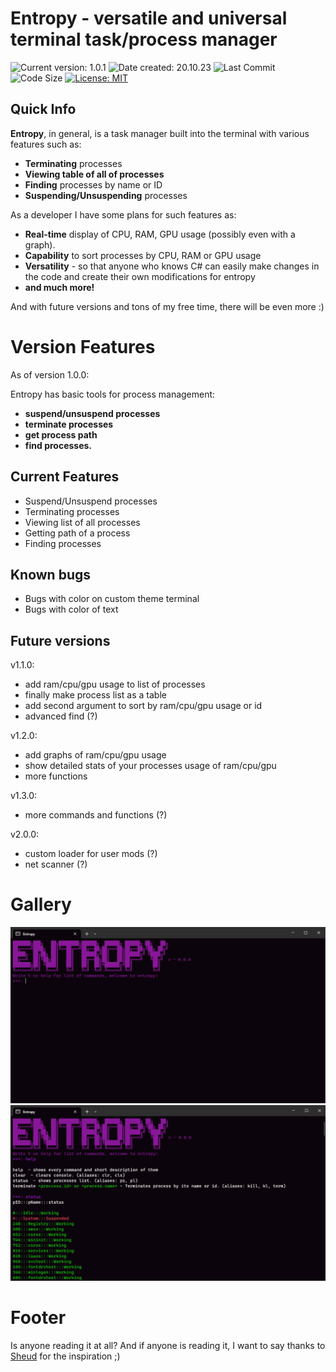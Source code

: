 # Entropy - versatile and universal terminal task/process manager 


![Current version: 1.0.1](https://img.shields.io/badge/ver-1.0.1-purple?style=for-the-badge&labelColor=222)
![Date created: 20.10.23](https://img.shields.io/badge/date%20created-20.10.23-purple?style=for-the-badge&labelColor=222)
![Last Commit](https://img.shields.io/github/last-commit/MaxPopsuy/Entropy/master?style=for-the-badge&labelColor=222&color=purple)
![Code Size](https://img.shields.io/github/languages/code-size/MaxPopsuy/Entropy?style=for-the-badge&labelColor=222&color=purple)
[![License: MIT](https://img.shields.io/badge/License-MIT-purple.svg?style=for-the-badge&labelColor=222)](https://github.com/MaxPopsuy/Entropy/blob/master/LICENSE.md)


## Quick Info

**Entropy**, in general, is a task manager built into the terminal with various features such as:

- **Terminating** processes
- **Viewing table of all of processes**
- **Finding** processes by name or ID
- **Suspending/Unsuspending** processes

As a developer I have some plans for such features as:

- **Real-time** display of CPU, RAM, GPU usage (possibly even with a graph).
- **Capability** to sort processes by CPU, RAM or GPU usage
- **Versatility** - so that anyone who knows C# can easily make changes in the code and create their own modifications for entropy
- **and much more!**
   
And with future versions and tons of my free time, there will be even more :)


# Version Features

As of version 1.0.0:

Entropy has basic tools for process management:

- **suspend/unsuspend processes**
- **terminate processes**
- **get process path**
- **find processes.**

## Current Features

- Suspend/Unsuspend processes
- Terminating processes
- Viewing list of all processes
- Getting path of a process
- Finding processes


## Known bugs

- Bugs with color on custom theme terminal
- Bugs with color of text

## Future versions

v1.1.0:

- add ram/cpu/gpu usage to list of processes
- finally make process list as a table
- add second argument to sort by ram/cpu/gpu usage or id
- advanced find (?)

v1.2.0:

- add graphs of ram/cpu/gpu usage
- show detailed stats of your processes usage of ram/cpu/gpu
- more functions

v1.3.0:

- more commands and functions (?)

v2.0.0:

- custom loader for user mods (?)
- net scanner (?)
















# Gallery
![ENTROPY](https://github.com/MaxPopsuy/Entropy/blob/master/images/entropy.png)
![ENTROPY](https://github.com/MaxPopsuy/Entropy/blob/master/images/entropy3.png)


# Footer

Is anyone reading it at all? 
And if anyone is reading it, I want to say thanks to [Sheud](https://github.com/Sheudz) for the inspiration ;)

